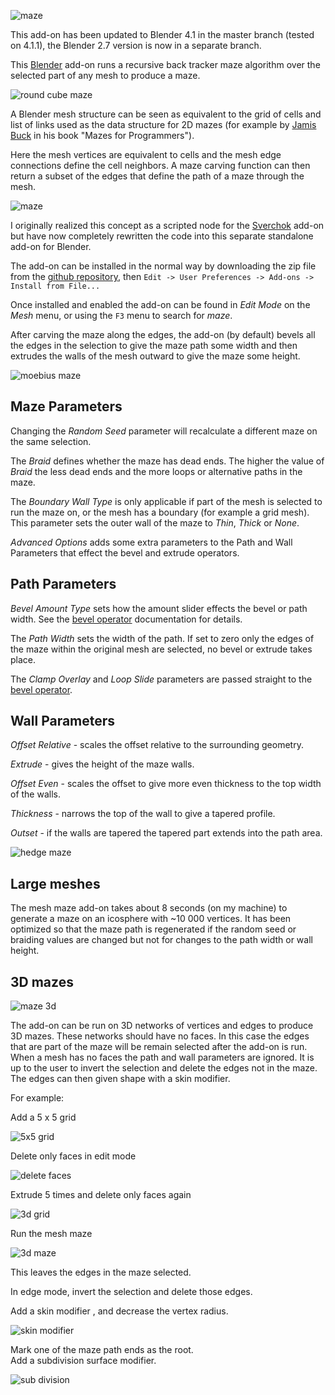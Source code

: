 ![maze](./images/maze.png)

This add-on has been updated to Blender 4.1 in the master branch (tested on 4.1.1), the Blender 2.7 version is now in a separate branch.

This [Blender](https://www.blender.org/) add-on runs a recursive back tracker maze algorithm over the selected part of any mesh to produce a maze.

![round cube maze](./images/mesh_maze_screenshot.png)

A Blender mesh structure can be seen as equivalent to the grid of cells and list of links used as the data structure for 2D mazes (for example by [Jamis Buck](http://weblog.jamisbuck.org/2011/2/7/maze-generation-algorithm-recap) in his book "Mazes for Programmers").

Here the mesh vertices are equivalent to cells and the mesh edge connections define the cell neighbors. A maze carving function can then return a subset of the edges that define the path of a maze through the mesh.

![maze](./images/maze__2D_simple_02_012.png)

I originally realized this concept as a scripted node for the [Sverchok](http://nikitron.cc.ua/sverchok_en.html) add-on but have now completely rewritten the code into this separate standalone add-on for Blender.

The add-on can be installed in the normal way by downloading the zip file from the [github repository](https://github.com/elfnor/mesh_maze), then `Edit -> User Preferences -> Add-ons -> Install from File...`

Once installed and enabled the add-on can be found in *Edit Mode* on the *Mesh* menu, or using the `F3` menu to search for *maze*.

After carving the maze along the edges, the add-on (by default) bevels all the edges in the selection to give the maze path some width and then extrudes the walls of the mesh outward to give the maze some height.

![moebius maze](./images/moebius_02_003.png)

## Maze Parameters

Changing the *Random Seed* parameter will recalculate a different maze on the same selection.

The *Braid* defines whether the maze has dead ends. The higher the value of *Braid* the less dead ends and the more loops or alternative paths in the maze.

The *Boundary Wall Type* is only applicable if part of the mesh is selected to run the maze on, or the mesh has a boundary (for example a grid mesh). This parameter sets the outer wall of the maze to *Thin*, *Thick* or *None*.

*Advanced Options* adds some extra parameters to the Path and Wall Parameters that effect the bevel and extrude operators.

## Path Parameters

*Bevel Amount Type* sets how the amount slider effects the bevel or path width. See the [bevel operator]() documentation for details.

The *Path Width* sets the width of the path. If set to zero only the edges of the maze within the original mesh are selected, no bevel or extrude takes place.

The *Clamp Overlay* and *Loop Slide* parameters are passed straight to the [bevel operator]().

## Wall Parameters

*Offset Relative* - scales the offset relative to the surrounding geometry.

*Extrude* - gives the height of the maze walls.

*Offset Even* - scales the offset to give more even thickness to the top width of the walls.

*Thickness* - narrows the top of the wall to give a tapered profile.

*Outset* - if the walls are tapered the tapered part extends into the path area.

![hedge maze](./images/hedge_maze.png)

## Large meshes

The mesh maze add-on takes about 8 seconds (on my machine) to generate a maze on an icosphere with ~10 000 vertices. It has been optimized so that the maze path is regenerated if the random seed or braiding values are changed but not for changes to the path width or wall height.

## 3D mazes

![maze 3d](./images/maze_3D.png)

The add-on can be run on 3D networks of vertices and edges to produce 3D mazes. These networks should have no faces. In this case the edges that are part of the maze will be remain selected after the add-on is run. When a mesh has no faces the path and wall parameters are ignored. It is up to the user to invert the selection and delete the edges not in the maze. The edges can then given shape with a skin modifier.

For example:

Add a 5 x 5 grid  

![5x5 grid](./images/image.png)

Delete only faces in edit mode  

![delete faces](./images/image(1).png)


Extrude 5 times and delete only faces again  

![3d grid](./images/image(2).png)

Run the mesh maze  

![3d maze](./images/image(3).png)

This leaves the edges in the maze selected.  


In edge mode, invert the selection and delete those edges.  

Add a skin modifier , and decrease the vertex radius.  

![skin modifier](./images/image(4).png)

Mark one of the maze path ends as the root.  
Add a subdivision surface modifier.  

![sub division](./images/image(5).png)




